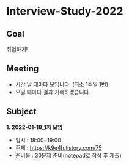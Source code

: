 # Interview-Study-2022

## Goal
취업하기!

## Meeting
- 시간 날 때마다 모입니다. (최소 1주일 1번)
- 모일 때마다 결과 기록하겠습니다.

## Subject
**1. 2022-01-18_1차 모임** 
 - 일시 : 18:00~19:00
 - 주제 : https://k9e4h.tistory.com/75
 - 준비물 : 30문제 준비(notepad로 작성 후 제출)